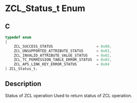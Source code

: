 # ZCL_Status_t Enum

## C

```c
typedef enum
{
    ZCL_SUCCESS_STATUS                    = 0x00,
    ZCL_UNSUPPORTED_ATTRIBUTE_STATUS      = 0x01,
    ZCL_INVALID_ATTRIBUTE_VALUE_STATUS    = 0x02,
    ZCL_TC_PERMISSION_TABLE_ERROR_STATUS  = 0x03,
    ZCL_APS_LINK_KEY_ERROR_STATUS         = 0x04
} ZCL_Status_t;

```
## Description

 Status of ZCL operation Used to return status of ZCL operation. 




